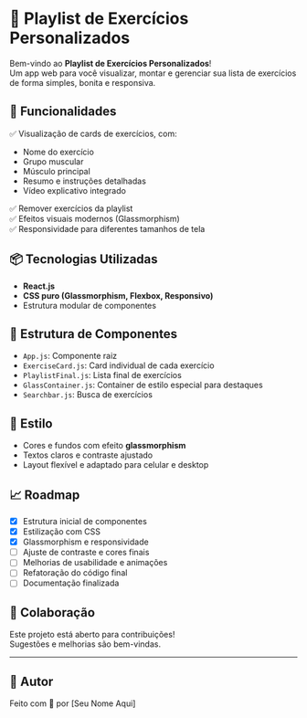 # 🎯 Playlist de Exercícios Personalizados

Bem-vindo ao **Playlist de Exercícios Personalizados**!  
Um app web para você visualizar, montar e gerenciar sua lista de exercícios de forma simples, bonita e responsiva.

## 🚀 Funcionalidades

✅ Visualização de cards de exercícios, com:
- Nome do exercício
- Grupo muscular
- Músculo principal
- Resumo e instruções detalhadas
- Vídeo explicativo integrado

✅ Remover exercícios da playlist  
✅ Efeitos visuais modernos (Glassmorphism)  
✅ Responsividade para diferentes tamanhos de tela

## 📦 Tecnologias Utilizadas

- **React.js**
- **CSS puro (Glassmorphism, Flexbox, Responsivo)**
- Estrutura modular de componentes

## 📂 Estrutura de Componentes

- `App.js`: Componente raiz
- `ExerciseCard.js`: Card individual de cada exercício
- `PlaylistFinal.js`: Lista final de exercícios
- `GlassContainer.js`: Container de estilo especial para destaques
- `Searchbar.js`: Busca de exercícios

## 🎨 Estilo

- Cores e fundos com efeito **glassmorphism**
- Textos claros e contraste ajustado
- Layout flexível e adaptado para celular e desktop

## 📈 Roadmap

- [x] Estrutura inicial de componentes
- [x] Estilização com CSS
- [x] Glassmorphism e responsividade
- [ ] Ajuste de contraste e cores finais
- [ ] Melhorias de usabilidade e animações
- [ ] Refatoração do código final
- [ ] Documentação finalizada

## 👥 Colaboração

Este projeto está aberto para contribuições!  
Sugestões e melhorias são bem-vindas.

---

## 📝 Autor

Feito com 💙 por [Seu Nome Aqui]
